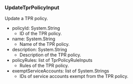 ### UpdateTprPolicyInput
Update a TPR policy.

- policyId: System.String
  - ID of the TPR policy.
- name: System.String
  - Name of the TPR policy.
- description: System.String
  - Description of the TPR policy.
- policyRules: list of TprPolicyRuleInputs
  - Rules of the TPR policy.
- exemptServiceAccounts: list of System.Strings
  - IDs of service accounts exempt from the TPR policy.
